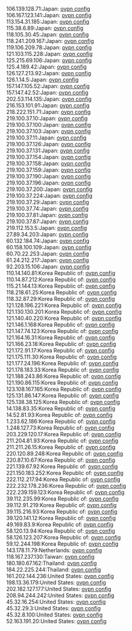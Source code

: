 106.139.128.71:Japan: [ovpn config](vpn/106_139_128_71.ovpn)  
106.167.123.141:Japan: [ovpn config](vpn/106_167_123_141.ovpn)  
113.154.31.185:Japan: [ovpn config](vpn/113_154_31_185.ovpn)  
115.38.6.89:Japan: [ovpn config](vpn/115_38_6_89.ovpn)  
118.105.30.45:Japan: [ovpn config](vpn/118_105_30_45.ovpn)  
118.241.209.167:Japan: [ovpn config](vpn/118_241_209_167.ovpn)  
119.106.209.78:Japan: [ovpn config](vpn/119_106_209_78.ovpn)  
121.103.115.228:Japan: [ovpn config](vpn/121_103_115_228.ovpn)  
125.215.69.106:Japan: [ovpn config](vpn/125_215_69_106.ovpn)  
125.4.189.42:Japan: [ovpn config](vpn/125_4_189_42.ovpn)  
126.127.213.92:Japan: [ovpn config](vpn/126_127_213_92.ovpn)  
126.1.14.5:Japan: [ovpn config](vpn/126_1_14_5.ovpn)  
157.147.105.52:Japan: [ovpn config](vpn/157_147_105_52.ovpn)  
157.147.42.52:Japan: [ovpn config](vpn/157_147_42_52.ovpn)  
202.53.114.135:Japan: [ovpn config](vpn/202_53_114_135.ovpn)  
216.153.101.91:Japan: [ovpn config](vpn/216_153_101_91.ovpn)  
218.222.151.71:Japan: [ovpn config](vpn/218_222_151_71.ovpn)  
219.100.37.10:Japan: [ovpn config](vpn/219_100_37_10.ovpn)  
219.100.37.100:Japan: [ovpn config](vpn/219_100_37_100.ovpn)  
219.100.37.103:Japan: [ovpn config](vpn/219_100_37_103.ovpn)  
219.100.37.11:Japan: [ovpn config](vpn/219_100_37_11.ovpn)  
219.100.37.126:Japan: [ovpn config](vpn/219_100_37_126.ovpn)  
219.100.37.131:Japan: [ovpn config](vpn/219_100_37_131.ovpn)  
219.100.37.154:Japan: [ovpn config](vpn/219_100_37_154.ovpn)  
219.100.37.158:Japan: [ovpn config](vpn/219_100_37_158.ovpn)  
219.100.37.159:Japan: [ovpn config](vpn/219_100_37_159.ovpn)  
219.100.37.190:Japan: [ovpn config](vpn/219_100_37_190.ovpn)  
219.100.37.196:Japan: [ovpn config](vpn/219_100_37_196.ovpn)  
219.100.37.200:Japan: [ovpn config](vpn/219_100_37_200.ovpn)  
219.100.37.224:Japan: [ovpn config](vpn/219_100_37_224.ovpn)  
219.100.37.29:Japan: [ovpn config](vpn/219_100_37_29.ovpn)  
219.100.37.74:Japan: [ovpn config](vpn/219_100_37_74.ovpn)  
219.100.37.81:Japan: [ovpn config](vpn/219_100_37_81.ovpn)  
219.100.37.87:Japan: [ovpn config](vpn/219_100_37_87.ovpn)  
219.112.153.5:Japan: [ovpn config](vpn/219_112_153_5.ovpn)  
27.89.34.203:Japan: [ovpn config](vpn/27_89_34_203.ovpn)  
60.132.184.74:Japan: [ovpn config](vpn/60_132_184_74.ovpn)  
60.158.100.109:Japan: [ovpn config](vpn/60_158_100_109.ovpn)  
60.70.22.253:Japan: [ovpn config](vpn/60_70_22_253.ovpn)  
61.24.212.217:Japan: [ovpn config](vpn/61_24_212_217.ovpn)  
92.203.15.106:Japan: [ovpn config](vpn/92_203_15_106.ovpn)  
110.14.140.81:Korea Republic of: [ovpn config](vpn/110_14_140_81.ovpn)  
110.14.87.212:Korea Republic of: [ovpn config](vpn/110_14_87_212.ovpn)  
115.21.144.13:Korea Republic of: [ovpn config](vpn/115_21_144_13.ovpn)  
118.218.61.25:Korea Republic of: [ovpn config](vpn/118_218_61_25.ovpn)  
118.32.87.29:Korea Republic of: [ovpn config](vpn/118_32_87_29.ovpn)  
121.128.196.221:Korea Republic of: [ovpn config](vpn/121_128_196_221.ovpn)  
121.130.130.201:Korea Republic of: [ovpn config](vpn/121_130_130_201.ovpn)  
121.140.40.220:Korea Republic of: [ovpn config](vpn/121_140_40_220.ovpn)  
121.146.1.168:Korea Republic of: [ovpn config](vpn/121_146_1_168.ovpn)  
121.147.74.123:Korea Republic of: [ovpn config](vpn/121_147_74_123.ovpn)  
121.164.16.31:Korea Republic of: [ovpn config](vpn/121_164_16_31.ovpn)  
121.166.23.18:Korea Republic of: [ovpn config](vpn/121_166_23_18.ovpn)  
121.172.91.17:Korea Republic of: [ovpn config](vpn/121_172_91_17.ovpn)  
121.175.111.30:Korea Republic of: [ovpn config](vpn/121_175_111_30.ovpn)  
121.177.24.196:Korea Republic of: [ovpn config](vpn/121_177_24_196.ovpn)  
121.178.183.33:Korea Republic of: [ovpn config](vpn/121_178_183_33.ovpn)  
121.188.243.86:Korea Republic of: [ovpn config](vpn/121_188_243_86.ovpn)  
121.190.86.115:Korea Republic of: [ovpn config](vpn/121_190_86_115.ovpn)  
123.108.167.165:Korea Republic of: [ovpn config](vpn/123_108_167_165.ovpn)  
125.131.86.147:Korea Republic of: [ovpn config](vpn/125_131_86_147.ovpn)  
125.138.38.125:Korea Republic of: [ovpn config](vpn/125_138_38_125.ovpn)  
14.138.83.35:Korea Republic of: [ovpn config](vpn/14_138_83_35.ovpn)  
14.52.81.93:Korea Republic of: [ovpn config](vpn/14_52_81_93.ovpn)  
1.233.62.186:Korea Republic of: [ovpn config](vpn/1_233_62_186.ovpn)  
1.248.127.73:Korea Republic of: [ovpn config](vpn/1_248_127_73.ovpn)  
203.229.120.17:Korea Republic of: [ovpn config](vpn/203_229_120_17.ovpn)  
211.204.81.93:Korea Republic of: [ovpn config](vpn/211_204_81_93.ovpn)  
211.211.26.15:Korea Republic of: [ovpn config](vpn/211_211_26_15.ovpn)  
220.120.89.248:Korea Republic of: [ovpn config](vpn/220_120_89_248.ovpn)  
220.87.10.67:Korea Republic of: [ovpn config](vpn/220_87_10_67.ovpn)  
221.139.67.92:Korea Republic of: [ovpn config](vpn/221_139_67_92.ovpn)  
221.150.183.252:Korea Republic of: [ovpn config](vpn/221_150_183_252.ovpn)  
222.112.217.94:Korea Republic of: [ovpn config](vpn/222_112_217_94.ovpn)  
222.232.178.236:Korea Republic of: [ovpn config](vpn/222_232_178_236.ovpn)  
222.239.159.123:Korea Republic of: [ovpn config](vpn/222_239_159_123.ovpn)  
39.112.235.99:Korea Republic of: [ovpn config](vpn/39_112_235_99.ovpn)  
39.112.91.219:Korea Republic of: [ovpn config](vpn/39_112_91_219.ovpn)  
39.115.216.93:Korea Republic of: [ovpn config](vpn/39_115_216_93.ovpn)  
39.120.141.12:Korea Republic of: [ovpn config](vpn/39_120_141_12.ovpn)  
49.169.83.9:Korea Republic of: [ovpn config](vpn/49_169_83_9.ovpn)  
58.120.13.94:Korea Republic of: [ovpn config](vpn/58_120_13_94.ovpn)  
58.126.123.207:Korea Republic of: [ovpn config](vpn/58_126_123_207.ovpn)  
59.12.244.198:Korea Republic of: [ovpn config](vpn/59_12_244_198.ovpn)  
143.178.11.79:Netherlands: [ovpn config](vpn/143_178_11_79.ovpn)  
118.167.237.130:Taiwan: [ovpn config](vpn/118_167_237_130.ovpn)  
180.180.67.162:Thailand: [ovpn config](vpn/180_180_67_162.ovpn)  
184.22.225.244:Thailand: [ovpn config](vpn/184_22_225_244.ovpn)  
161.202.144.236:United States: [ovpn config](vpn/161_202_144_236.ovpn)  
198.13.36.179:United States: [ovpn config](vpn/198_13_36_179.ovpn)  
202.182.127.177:United States: [ovpn config](vpn/202_182_127_177.ovpn)  
208.94.244.242:United States: [ovpn config](vpn/208_94_244_242.ovpn)  
45.32.16.254:United States: [ovpn config](vpn/45_32_16_254.ovpn)  
45.32.29.3:United States: [ovpn config](vpn/45_32_29_3.ovpn)  
45.32.8.100:United States: [ovpn config](vpn/45_32_8_100.ovpn)  
52.163.191.20:United States: [ovpn config](vpn/52_163_191_20.ovpn)  
